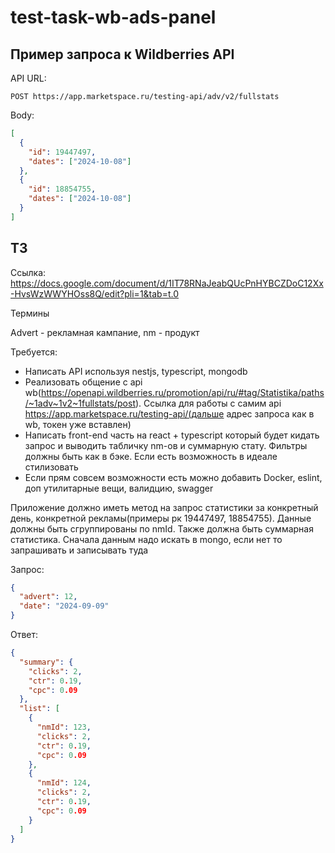 # test-task-wb-ads-panel

## Пример запроса к Wildberries API

API URL:

```
POST https://app.marketspace.ru/testing-api/adv/v2/fullstats
```

Body:

```json
[
  {
    "id": 19447497,
    "dates": ["2024-10-08"]
  },
  {
    "id": 18854755,
    "dates": ["2024-10-08"]
  }
]
```

## ТЗ

Ссылка: https://docs.google.com/document/d/1IT78RNaJeabQUcPnHYBCZDoC12Xx-HvsWzWWYHOss8Q/edit?pli=1&tab=t.0

Термины

Advert - рекламная кампание, nm - продукт

Требуется:

- Написать API используя nestjs, typescript, mongodb
- Реализовать общение с api wb(https://openapi.wildberries.ru/promotion/api/ru/#tag/Statistika/paths/~1adv~1v2~1fullstats/post). Ссылка для работы с самим api https://app.marketspace.ru/testing-api/(дальше адрес запроса как в wb, токен уже вставлен)
- Написать front-end часть на react + typescript который будет кидать запрос и выводить табличку nm-ов и суммарную стату. Фильтры должны быть как в бэке. Если есть возможность в идеале стилизовать
- Если прям совсем возможности есть можно добавить Docker, eslint, доп утилитарные вещи, валидцию, swagger

Приложение должно иметь метод на запрос статистики за конкретный день, конкретной рекламы(примеры рк 19447497, 18854755). Данные должны быть сгруппированы по nmId. Также должна быть суммарная статистика. Сначала данным надо искать в mongo, если нет то запрашивать и записывать туда

Запрос:

```json
{
  "advert": 12,
  "date": "2024-09-09"
}
```

Ответ:

```json
{
  "summary": {
    "clicks": 2,
    "ctr": 0.19,
    "cpc": 0.09
  },
  "list": [
    {
      "nmId": 123,
      "clicks": 2,
      "ctr": 0.19,
      "cpc": 0.09
    },
    {
      "nmId": 124,
      "clicks": 2,
      "ctr": 0.19,
      "cpc": 0.09
    }
  ]
}
```
